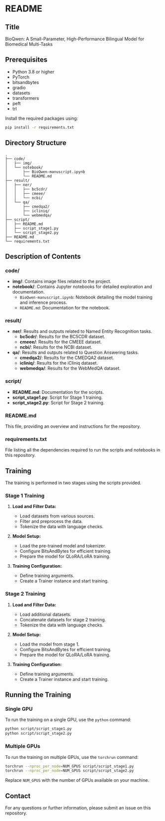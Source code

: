 # README

## Title

BioQwen: A Small-Parameter, High-Performance Bilingual Model for Biomedical Multi-Tasks

## Prerequisites

- Python 3.8 or higher
- PyTorch
- bitsandbytes
- gradio
- datasets
- transformers
- peft
- trl

Install the required packages using:
```bash
pip install -r requirements.txt
```

## Directory Structure

```
.
├── code/
│   ├── img/
│   └── notebook/
│       ├── BioQwen-manuscript.ipynb
│       └── README.md
├── result/
│   ├── ner/
│   │   ├── bc5cdr/
│   │   ├── cmeee/
│   │   └── ncbi/
│   └── qa/
│       ├── cmedqa2/
│       ├── icliniq/
│       └── webmedqa/
├── script/
│   ├── README.md
│   ├── script_stage1.py
│   └── script_stage2.py
├── README.md
└── requirements.txt
```

## Description of Contents

### code/

- **img/**: Contains image files related to the project.
- **notebook/**: Contains Jupyter notebooks for detailed exploration and documentation.
  - `BioQwen-manuscript.ipynb`: Notebook detailing the model training and inference process.
  - `README.md`: Documentation for the notebook.

### result/

- **ner/**: Results and outputs related to Named Entity Recognition tasks.
  - **bc5cdr/**: Results for the BC5CDR dataset.
  - **cmeee/**: Results for the CMEEE dataset.
  - **ncbi/**: Results for the NCBI dataset.
- **qa/**: Results and outputs related to Question Answering tasks.
  - **cmedqa2/**: Results for the CMEDQA2 dataset.
  - **icliniq/**: Results for the iCliniq dataset.
  - **webmedqa/**: Results for the WebMedQA dataset.

### script/

- **README.md**: Documentation for the scripts.
- **script_stage1.py**: Script for Stage 1 training.
- **script_stage2.py**: Script for Stage 2 training.

### README.md

This file, providing an overview and instructions for the repository.

### requirements.txt

File listing all the dependencies required to run the scripts and notebooks in this repository.

## Training

The training is performed in two stages using the scripts provided.

### Stage 1 Training

1. **Load and Filter Data:**
    - Load datasets from various sources.
    - Filter and preprocess the data.
    - Tokenize the data with language checks.

2. **Model Setup:**
    - Load the pre-trained model and tokenizer.
    - Configure BitsAndBytes for efficient training.
    - Prepare the model for QLoRA/LoRA training.

3. **Training Configuration:**
    - Define training arguments.
    - Create a Trainer instance and start training.

### Stage 2 Training

1. **Load and Filter Data:**
    - Load additional datasets.
    - Concatenate datasets for stage 2 training.
    - Tokenize the data with language checks.

2. **Model Setup:**
    - Load the model from stage 1.
    - Configure BitsAndBytes for efficient training.
    - Prepare the model for QLoRA/LoRA training.

3. **Training Configuration:**
    - Define training arguments.
    - Create a Trainer instance and start training.

## Running the Training

### Single GPU

To run the training on a single GPU, use the `python` command:

```bash
python script/script_stage1.py
python script/script_stage2.py
```

### Multiple GPUs

To run the training on multiple GPUs, use the `torchrun` command:

```bash
torchrun --nproc_per_node=NUM_GPUS script/script_stage1.py
torchrun --nproc_per_node=NUM_GPUS script/script_stage2.py
```

Replace `NUM_GPUS` with the number of GPUs available on your machine.

## Contact

For any questions or further information, please submit an issue on this repository.